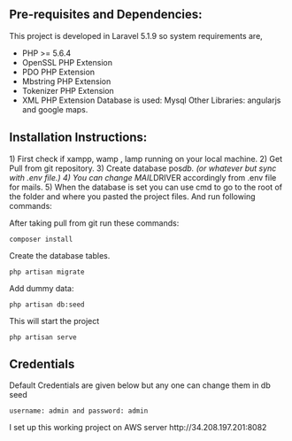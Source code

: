 <h2>Pre-requisites and Dependencies:</h2>

<p>This project is developed in Laravel 5.1.9 so system requirements are,</p>

<ul>
<li>PHP >= 5.6.4</li>
<li>OpenSSL PHP Extension</li>
<li>PDO PHP Extension</li>
<li>Mbstring PHP Extension</li>
<li>Tokenizer PHP Extension</li>
<li>XML PHP Extension
Database is used: Mysql
Other Libraries: angularjs and google maps.</li>
</ul>

<h2>Installation Instructions:</h2>

<p>
1) First check if xampp, wamp , lamp running on your local machine.
2) Get Pull from git repository.
3) Create database pos<em>db. (or whatever but sync with .env file.) 
4) You can change MAIL</em>DRIVER accordingly from .env file for mails.
5) When the database is set you can use cmd to go to the root of the folder and where you pasted the project files. And run following commands:

<p>After taking pull from git run these commands:</p>
<code>composer install</code>

</p>
<p>Create the database tables.</p>
<code>php artisan migrate</code> 

<p>Add dummy data: </p>
<code>php artisan db:seed</code>

<p>This will start the project</p>
<code>php artisan serve</code>

<h2>Credentials</h2>
<p>Default Credentials are given below but any one can change them in db seed</p>
<code>username: admin and password: admin </code>


<p>I set up this working project on AWS server http://34.208.197.201:8082</p>


